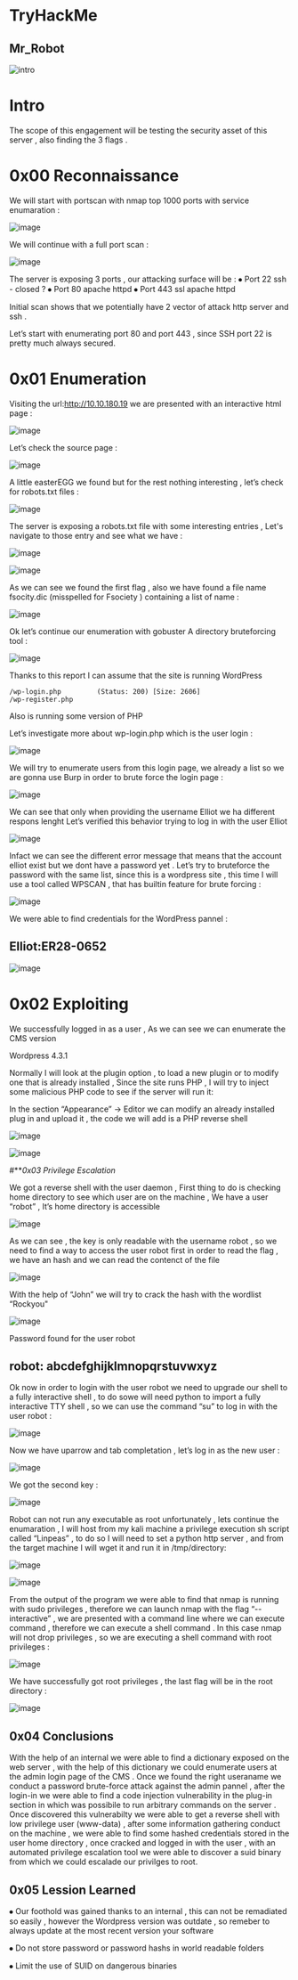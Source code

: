 # **TryHackMe**
## Mr_Robot
![intro](https://user-images.githubusercontent.com/70982180/143719819-d899c4e7-96e0-47ff-b830-d7efccf64b0e.png)

# Intro
The scope of this engagement will be testing the security asset of this server , also finding the 3 flags .

# 0x00 Reconnaissance
We will start with portscan with nmap top 1000 ports  with service enumaration :

![image](https://user-images.githubusercontent.com/70982180/143719844-0734bc16-3b74-4104-8877-56786e4a52ad.png)

We will continue with a full port scan :

![image](https://user-images.githubusercontent.com/70982180/143719862-97ee0eac-eca1-4911-b9d7-bfd8229abdc9.png)

The server is exposing 3 ports  ,  our attacking surface will be :
⦁	Port 22 ssh  - closed ? 
⦁	Port 80 apache httpd
⦁	Port 443 ssl apache httpd

Initial scan shows that we potentially have 2 vector of attack 
http server and ssh .

Let’s start with enumerating port 80 and port 443 , 
since SSH port 22 is pretty much always secured.

# 0x01 Enumeration

Visiting the url:http://10.10.180.19 we are presented with an interactive html page : 

![image](https://user-images.githubusercontent.com/70982180/143719904-36600003-2617-48be-ae9e-77a5e0ebc28d.png)

Let’s check the source page :

![image](https://user-images.githubusercontent.com/70982180/143719943-d400d6c0-c019-4e0d-a231-2b25cc2d7c4f.png)

A little easterEGG we found but for the rest nothing interesting , 
let’s check for robots.txt files :

![image](https://user-images.githubusercontent.com/70982180/143719956-2d442da6-9a1e-4d24-9d93-abd4e7a356ed.png)

The server is exposing a robots.txt file with some interesting entries ,
Let's navigate to those entry and see what we have :

![image](https://user-images.githubusercontent.com/70982180/143720025-f92c0dc5-f988-42fe-840c-2c8829ef15c9.png)

![image](https://user-images.githubusercontent.com/70982180/143720039-1059f67c-fd8e-48a3-9dc4-8121cfc02a50.png)

As we can see we found the first flag , also we have found a file name 
fsocity.dic (misspelled for Fsociety )  containing a list of name :

![image](https://user-images.githubusercontent.com/70982180/143720054-707296b7-a7d7-43d1-91a5-3c5ab9fb5100.png)

Ok let’s continue our enumeration with gobuster 
A directory bruteforcing tool :

![image](https://user-images.githubusercontent.com/70982180/143720070-f1000688-8ebe-468e-a927-269e88bc0f9a.png)

Thanks to this report I can assume that the site is running WordPress

```
/wp-login.php         (Status: 200) [Size: 2606] 
/wp-register.php

```

Also is running some version of PHP 

Let’s investigate more about wp-login.php which is the user login :

![image](https://user-images.githubusercontent.com/70982180/143720136-263131cc-3c5f-4812-86bc-63c15e0e1907.png)

We will try to enumerate users from this login page, 
we already a list so we are gonna use Burp in order to brute force the login page :

![image](https://user-images.githubusercontent.com/70982180/143720145-a0494bbe-c8c7-4d48-907c-33ab3ffeeb2f.png)

We can see that only when providing the username Elliot 
we ha different respons lenght Let’s verified this behavior 
trying to log in with the user Elliot 

![image](https://user-images.githubusercontent.com/70982180/143720179-ee3b927a-eb78-4049-b51d-325ad14fbbdf.png)

Infact we can see the different error message 
that means that the account elliot exist 
but we dont have a password yet . 
Let’s try to bruteforce the password with the same list, since this is a wordpress site ,  this time I will use a tool called WPSCAN , that has builtin feature for brute forcing :

![image](https://user-images.githubusercontent.com/70982180/143720213-66b3bd4b-d9db-46d0-8b16-1217618f563d.png)


We were able to find credentials for the WordPress pannel :

## **Elliot:ER28-0652**

![image](https://user-images.githubusercontent.com/70982180/143720294-1528b294-b6a7-4d49-9827-61ae3bfd1df9.png)

# **0x02 Exploiting**

We successfully logged in as a user , 
As we can see we can enumerate the CMS version 

Wordpress 4.3.1 

Normally I will look at the plugin option , to load a new plugin 
or to modify one that is already installed , 
Since the site runs PHP , I will try to inject some malicious 
PHP code to see if the server will run it:

In the section “Appearance” -> Editor   we can modify an already installed plug in and  upload it , the code we will add is a PHP reverse shell 
 
![image](https://user-images.githubusercontent.com/70982180/143720395-bc9dc721-3ef7-45ac-be3d-7ad8526e863a.png)


 ![image](https://user-images.githubusercontent.com/70982180/143720446-4f63a200-960e-4d0d-a6bf-35e7a26e280c.png)

#***0x03 Privilege Escalation*

We got a reverse shell with the user daemon ,
First thing to do is checking home directory to see which user are on the machine , We have a user “robot” , It’s home directory is accessible 

![image](https://user-images.githubusercontent.com/70982180/143720467-24ab78f1-4576-44c5-8762-ea1c1e4eedca.png)

As we can see , the key is only readable with the username robot , so we need to find a way to access the user robot first in order to read the flag , we have an hash and we can read the contenct of the file 

![image](https://user-images.githubusercontent.com/70982180/143720483-0ba1dd6b-5bd0-4d87-b7d4-737b4052ec51.png)

With the help of “John” we will  try to crack the hash with the wordlist  “Rockyou"

![image](https://user-images.githubusercontent.com/70982180/143720497-31842d24-f69d-45fe-8052-bbdd7a9eb6a3.png)

Password found for the user robot 

## **robot: abcdefghijklmnopqrstuvwxyz**

Ok now in order to login with the user robot we need to upgrade our shell to a fully interactive shell , to do sowe will need python to import a fully interactive TTY shell , so we can use the command “su”
to log in with the user robot :

![image](https://user-images.githubusercontent.com/70982180/143720578-0c59687d-1bb6-4101-abfb-09114b741c04.png)

Now we have uparrow and tab completation , 
let’s  log in as the new user : 

![image](https://user-images.githubusercontent.com/70982180/143720585-798508cd-1f3a-461b-978e-0637890f8606.png)

We got the second key : 

![image](https://user-images.githubusercontent.com/70982180/143720594-98416ccc-7448-48f5-b41e-0166fcbc1242.png)

Robot can not run any executable as root unfortunately , 
lets continue the enumaration , I will host from my kali machine a privilege execution sh script called “Linpeas” , to do so  I will need to set a python http server , and from the target machine I will wget it and run it in /tmp/directory:

![image](https://user-images.githubusercontent.com/70982180/143720610-9696fc8e-69d9-498b-a2a8-7288d4aa3335.png)

![image](https://user-images.githubusercontent.com/70982180/143720638-7c5f42bc-f247-48b6-abec-809d721f73f7.png)

From the output of the program we were able to find that nmap is running with sudo privileges , therefore we can launch nmap with the flag “--interactive” , we are presented with a command line where we can execute command , therefore  we can execute a shell command . In this case nmap will not drop privileges , 
so we are executing a shell command with root privileges :

![image](https://user-images.githubusercontent.com/70982180/143720647-f8e97ce4-5881-432d-bc9c-c7819b8175b0.png)

We have successfully got root privileges , the last flag will be in the root directory :


![image](https://user-images.githubusercontent.com/70982180/143720659-038f8480-2337-4b6f-a36d-154fb31996fc.png)


## **0x04 Conclusions** 

With the help of an internal we were able to find a dictionary
exposed on the web server , with the help of this dictionary we could enumerate users at the admin login page of the CMS .
Once we found the right useraname we conduct a  password brute-force attack against the admin pannel , after the login-in we were able to find a code injection  vulnerability in the plug-in  section in which was possibile to run arbitrary commands on the server .
 Once discovered this vulnerabilty we were able to get a reverse shell with low privilege user (www-data) , after some information gathering conduct on the machine , we were able to find some hashed credentials stored in the user home directory , once cracked and logged in with the user , with an automated privilege escalation tool we were able to discover a suid binary from which we could escalade our privilges to root.

## **0x05 Lession Learned**

⦁	 Our foothold was gained thanks to an internal  , this can not be remadiated so easily ,  however  the Wordpress  version was outdate , so remeber to always update at the most recent version your software 

⦁	Do not store password or password hashs in world readable folders 

⦁	Limit the use of SUID on dangerous binaries 

